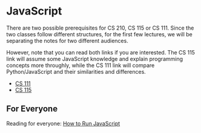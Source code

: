 # JavaScript
      
There are two possible prerequisites for CS 210, CS 115 or CS 111.  Since
the two classes follow different structures, for the first few lectures,
we will be separating the notes for two different audiences.</p>
      
However, note that you can read both links if you are interested. The CS
115 link will assume some JavaScript knowledge and explain programming
concepts more throughly, while the CS 111 link will compare
Python/JavaScript and their similarities and differences.</p>
      
* [CS 111](python-vs-js.html)
* [CS 115](CS115JS.html)
      
## For Everyone

Reading for everyone: [How to Run JavaScript](practical.html)


